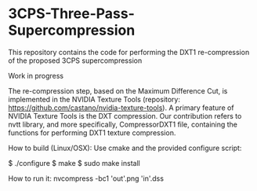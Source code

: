 # 3CPS-Three-Pass-Supercompression
This repository contains the code for performing the DXT1 re-compression of the proposed 3CPS supercompression

Work in progress

The re-compression step, based on the Maximum Difference Cut, is implemented in the NVIDIA Texture Tools (repository: https://github.com/castano/nvidia-texture-tools).
A primary feature of NVIDIA Texture Tools is the DXT compression. Our contribution refers to nvtt library, and more specifically, CompressorDXT1 file, containing the functions for performing DXT1 texture compression.

How to build (Linux/OSX):
Use cmake and the provided configure script:

$ ./configure
$ make
$ sudo make install

How to run it:
nvcompress -bc1 'out'.png 'in'.dss
